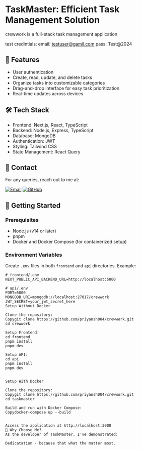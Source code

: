# TaskMaster: Efficient Task Management Solution

crewwork is a full-stack task management application 

test credintials:
email: testuser@gamil.com
pass: Test@2024

## 📌 Features

- User authentication
- Create, read, update, and delete tasks
- Organize tasks into customizable categories
- Drag-and-drop interface for easy task prioritization
- Real-time updates across devices

## 🛠 Tech Stack

- Frontend: Next.js, React, TypeScript
- Backend: Node.js, Express, TypeScript
- Database: MongoDB
- Authentication: JWT
- Styling: Tailwind CSS
- State Management: React Query

## 📩 Contact

For any queries, reach out to me at:

[![Email](https://img.shields.io/badge/Email-D14836?style=for-the-badge&logo=gmail&logoColor=white)](mailto:priyanshchauhan4416@gmail.com)
[![GitHub](https://img.shields.io/badge/GitHub-100000?style=for-the-badge&logo=github&logoColor=white)](https://github.com/priyansh004)

## 🚀 Getting Started

### Prerequisites

- Node.js (v14 or later)
- pnpm
- Docker and Docker Compose (for containerized setup)

### Environment Variables

Create `.env` files in both `frontend` and `api` directories. Example:

```env
# frontend/.env
NEXT_PUBLIC_API_BACKEND_URL=http://localhost:5000

# api/.env
PORT=5000
MONGODB_URI=mongodb://localhost:27017/crewwork 
JWT_SECRET=your_jwt_secret_here
Setup Without Docker

Clone the repository:
Copygit clone https://github.com/priyansh004/crewwork.git
cd crewwork

Setup Frontend:
cd frontend
pnpm install
pnpm dev

Setup API:
cd api
pnpm install
pnpm dev


Setup With Docker

Clone the repository:
Copygit clone https://github.com/priyansh004/crewwork.git
cd taskmaster

Build and run with Docker Compose:
Copydocker-compose up --build


Access the application at http://localhost:3000
🌟 Why Choose Me?
As the developer of TaskMaster, I've demonstrated:

Dedicatation - because that what the matter most.
